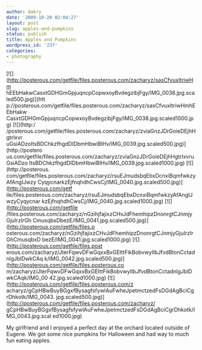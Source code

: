 ```yaml
---
author: dakry
date: '2009-10-20 02:04:27'
layout: post
slug: apples-and-pumpkins
status: publish
title: Apples and Pumpkins
wordpress_id: '237'
categories:
- photography
---
```


[![](http://posterous.com/getfile/files.posterous.com/zacharyz/sasCfvuxltriwHm
hEEbHakwCasxtGDHGmGpjuqncpCopwxoyBvdegzibjFgy/IMG_0038.jpg.scaled500.jpg)](htt
p://posterous.com/getfile/files.posterous.com/zacharyz/sasCfvuxltriwHmhEEbHakw
CasxtGDHGmGpjuqncpCopwxoyBvdegzibjFgy/IMG_0038.jpg.scaled1000.jpg) [![](http:/
/posterous.com/getfile/files.posterous.com/zacharyz/zviaGnzJDrGoieDEjhHgtrlxvr
uGsiADzoItsBDChkzfhgdDIDbmHbwiBlHv/IMG_0039.jpg.scaled500.jpg)](http://postero
us.com/getfile/files.posterous.com/zacharyz/zviaGnzJDrGoieDEjhHgtrlxvruGsiADzo
ItsBDChkzfhgdDIDbmHbwiBlHv/IMG_0039.jpg.scaled1000.jpg) [![](http://posterous.
com/getfile/files.posterous.com/zacharyz/rsuEJmudsbqEbxDcnxiBqmfwkzyAfAngIJwzy
CyqycnarkzEjfnqhdhCwsCj/IMG_0040.jpg.scaled500.jpg)](http://posterous.com/getf
ile/files.posterous.com/zacharyz/rsuEJmudsbqEbxDcnxiBqmfwkzyAfAngIJwzyCyqycnar
kzEjfnqhdhCwsCj/IMG_0040.jpg.scaled1000.jpg) [![](http://posterous.com/getfile
/files.posterous.com/zacharyz/nGzihjfajixzCHvJdFhemhipzDnonrgtCJnmjyGjuIrzIrGh
CmusqbxDbezE/IMG_0041.jpg.scaled500.jpg)](http://posterous.com/getfile/files.p
osterous.com/zacharyz/nGzihjfajixzCHvJdFhemhipzDnonrgtCJnmjyGjuIrzIrGhCmusqbxD
bezE/IMG_0041.jpg.scaled1000.jpg) [![](http://posterous.com/getfile/files.post
erous.com/zacharyz/JterFqwvDFwGqxxBxGEIttFikBobvwylIbJfvdBtonCctadnlgJblDwkCAq
k/IMG_0042.jpg.scaled500.jpg)](http://posterous.com/getfile/files.posterous.co
m/zacharyz/JterFqwvDFwGqxxBxGEIttFikBobvwylIbJfvdBtonCctadnlgJblDwkCAqk/IMG_00
42.jpg.scaled1000.jpg) [![](http://posterous.com/getfile/files.posterous.com/z
acharyz/gCpHBwBuyBGgxfBysagfsfywlAuFwheJpetmctzedFsDGdAgBciCgrDhkotk/IMG_0043.
jpg.scaled500.jpg)](http://posterous.com/getfile/files.posterous.com/zacharyz/
gCpHBwBuyBGgxfBysagfsfywlAuFwheJpetmctzedFsDGdAgBciCgrDhkotk/IMG_0043.jpg.scal
ed1000.jpg)

My girlfriend and I enjoyed a perfect day at the orchard located outside of
Eugene. We got some nice pumpkins for Halloween and had way to much fun eating
apples.

